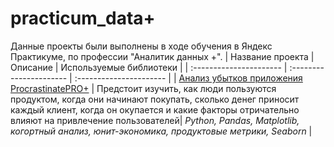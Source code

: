# practicum_data+
Данные проекты были выполнены в ходе обучения в Яндекс Практикуме, по профессии "Аналитик данных +".
| Название проекта | Описание | Используемые библиотеки | 
| :---------------------- | :---------------------- | :---------------------- |
| [Анализ убытков приложения ProcrastinatePRO+](https://github.com/EvegeniiVoronin/practicum_data-/tree/main/Анализ%20бизнес%20показателей) | Предстоит изучить, как люди пользуются продуктом, когда они начинают покупать, сколько денег приносит каждый клиент, когда он окупается и какие факторы отричательно влияют на привлечение пользователей| *Python, Pandas, Matplotlib, когортный анализ, юнит-экономика, продуктовые метрики, Seaborn* |
